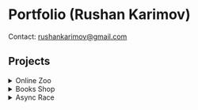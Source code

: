 # Portfolio (Rushan Karimov)
Contact: rushankarimov@gmail.com
## Projects

<details>
<summary>Online Zoo</summary>

- [Task](https://github.com/rolling-scopes-school/js-fe-course-en/blob/main/tasks/online-zoo/online-zoo.md)
- [Deployment](https://rushannn.github.io/online-zoo/pages/main/)
- [Code](https://github.com/Rushannn/online-zoo)

</details>

<details>
<summary>Books Shop</summary>

- [Task](https://github.com/rolling-scopes-school/js-fe-course-en/blob/main/tasks/books-shop/books-shop.md)
- [Deployment](https://rushannn.github.io/books-shop/)
- [Code](https://github.com/Rushannn/books-shop/tree/book-shop)

</details>

<details>
<summary>Async Race</summary>

- [Task](https://github.com/rolling-scopes-school/js-fe-course-en/blob/main/tasks/async-race/async-race.md)
- [Deployment](https://rushannn.github.io/Async-race)
- [Code](https://github.com/Rushannn/Async-race/tree/async-race)

</details>
